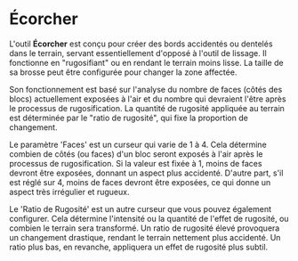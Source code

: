 # Écorcher

L'outil **Écorcher** est conçu pour créer des bords accidentés ou dentelés dans le terrain, servant essentiellement d'opposé à l'outil de lissage. Il fonctionne en "rugosifiant" ou en rendant le terrain moins lisse. La taille de sa brosse peut être configurée pour changer la zone affectée.

Son fonctionnement est basé sur l'analyse du nombre de faces (côtés des blocs) actuellement exposées à l'air et du nombre qui devraient l'être après le processus de rugosification. La quantité de rugosité appliquée au terrain est déterminée par le "ratio de rugosité", qui fixe la proportion de changement.

Le paramètre 'Faces' est un curseur qui varie de 1 à 4. Cela détermine combien de côtés (ou faces) d'un bloc seront exposés à l'air après le processus de rugosification. Si la valeur est fixée à 1, moins de faces devront être exposées, donnant un aspect plus accidenté. D'autre part, s'il est réglé sur 4, moins de faces devront être exposées, ce qui donne un aspect très irrégulier et rugueux.

Le 'Ratio de Rugosité' est un autre curseur que vous pouvez également configurer. Cela détermine l'intensité ou la quantité de l'effet de rugosité, ou combien le terrain sera transformé. Un ratio de rugosité élevé provoquera un changement drastique, rendant le terrain nettement plus accidenté. Un ratio plus bas, en revanche, appliquera un effet de rugosité plus subtil.